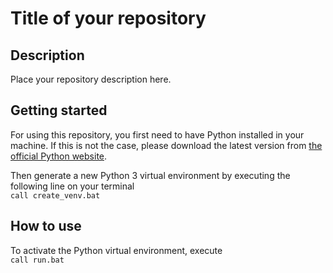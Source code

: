 # Title of your repository

## Description

Place your repository description here.

## Getting started

For using this repository, you first need to have Python installed in your machine. If this is not the case, please download the latest version from [the official Python website](https://www.python.org/downloads/). 

Then generate a new Python 3 virtual environment by executing the following line on your terminal\
`call create_venv.bat`

## How to use

To activate the Python virtual environment, execute\
`call run.bat`

